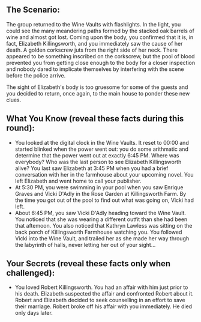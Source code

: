 ## The Scenario:

The group returned to the Wine Vaults with flashlights. In the light, you could see the many meandering paths formed by the stacked oak barrels of wine and almost got lost. Coming upon the body, you confirmed that it is, in fact, Elizabeth Killingsworth, and you immediately saw the cause of her death. A golden corkscrew juts from the right side of her neck. There appeared to be something inscribed on the corkscrew, but the pool of blood prevented you from getting close enough to the body for a closer inspection and nobody dared to implicate themselves by interfering with the scene before the police arrive.

The sight of Elizabeth's body is too gruesome for some of the guests and you decided to return, once again, to the main house to ponder these new clues.

## What You Know (reveal these facts during this round):

- You looked at the digital clock in the Wine Vaults. It reset to 00:00 and started blinked when the power went out: you do some arithmatic and determine that the power went out at exactly 6:45 PM. Where was everybody? Who was the last person to see Elizabeth Killingsworth alive? You last saw Elizabeth at 3:45 PM when you had a brief conversation with her in the farmhouse about your upcoming novel. You left Elizabeth and went home to call your publisher.
- At 5:30 PM, you were swimming in your pool when you saw Enrique Graves and Vicki D'Adly in the Rose Garden at Killingsworth Farm. By the time you got out of the pool to find out what was going on, Vicki had left.
- About 6:45 PM, you saw Vicki D'Adly heading toward the Wine Vault. You noticed that she was wearing a different outfit than she had been that aftemoon. You also noticed that Kathryn Lawless was sitting on the back porch of Killingsworth Farmhouse watching you. You followed Vicki into the Wine Vault, and trailed her as she made her way through the labyrinth of halls, never letting her out of your sight...

## Your Secrets (reveal these facts only when challenged):

- You loved Robert Killingsworth. You had an affair with him just prior to his death. Elizabeth suspected the affair and confronted Robert about it. Robert and Elizabeth decided to seek counselling in an effort to save their marriage. Robert broke off his affair with you immediately. He died only days later.
